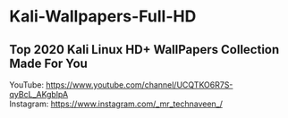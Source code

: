 # Kali-Wallpapers-Full-HD



<h2>Top 2020 Kali Linux HD+ WallPapers Collection Made For You</h2>



YouTube: https://www.youtube.com/channel/UCQTKO6R7S-qyBcL_AKgblpA <br>
Instagram: https://www.instagram.com/_mr_technaveen_/
